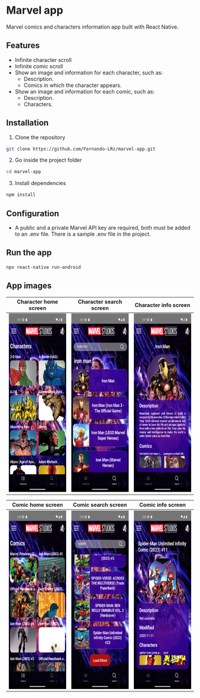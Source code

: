 # Marvel app
Marvel comics and characters information app built with React Native.

## Features
 * Infinite character scroll
 * Infinite comic scroll
 * Show an image and information for each character, such as:
    - Description.
    - Comics in which the character appears.
 * Show an image and information for each comic, such as:
    - Description.
    - Characters.
 
## Installation
1. Clone the repository
```bash
git clone https://github.com/Fernando-LRz/marvel-app.git
``` 
2. Go inside the project folder
```bash
cd marvel-app
```
3. Install dependencies
```bash
npm install
```

## Configuration
 * A public and a private Marvel API key are required, both must be added to an .env file. There is a sample .env file in the project.


## Run the app
```bash
npx react-native run-android
```

## App images
| Character home screen                                       | Character search screen                                            | Character info screen                                       | 
| ----------------------------------------------------------- | ------------------------------------------------------------------ | ----------------------------------------------------------- | 
| <img src="images/characters.png" width="240" height="480"/> | <img src="images/search-characters.png" width="240" height="480"/> | <img src="images/character.png" width="240" height="480"/>  | 

| Comic home screen                                           | Comic search screen                                                | Comic info screen                                           |
| ----------------------------------------------------------- | ------------------------------------------------------------------ | ----------------------------------------------------------- |
| <img src="images/comics.png" width="240" height="480"/>     | <img src="images/search-comics.png" width="240" height="480"/>     | <img src="images/comic.png" width="240" height="480"/>      |
